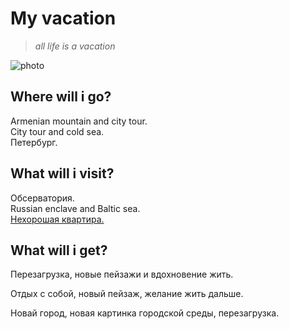 # My vacation

> *all life is a vacation*
>

![photo](Дождь_велосипед.jpeg)

## Where will i go?

Armenian mountain and city tour.  
City tour and cold sea.  
Петербург.

## What will i visit?

Обсерватория.  
Russian enclave and Baltic sea.  
[Нехорошая квартира.](https://yandex.ru/maps/-/CCUJZIcN1A)

## What will i get?

Перезагрузка, новые пейзажи и вдохновение жить.

Отдых с собой, новый пейзаж, желание жить дальше.

Новай город, новая картинка городской среды, перезагрузка.
